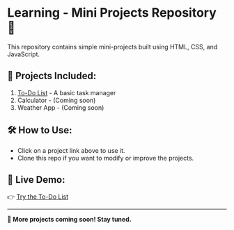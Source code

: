 # Learning - Mini Projects Repository 🚀

This repository contains simple mini-projects built using HTML, CSS, and JavaScript.

## 📌 Projects Included:
1. [To-Do List](https://vikram-04.github.io/Learning/todo-list/) - A basic task manager
2. Calculator - (Coming soon)
3. Weather App - (Coming soon)

## 🛠 How to Use:
- Click on a project link above to use it.
- Clone this repo if you want to modify or improve the projects.

## 🔗 Live Demo:
👉 [Try the To-Do List](https://vikram-04.github.io/Learning/todo-list/)

---

**🚀 More projects coming soon! Stay tuned.**
